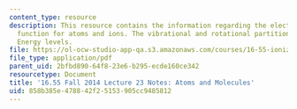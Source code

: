 ```yaml
---
content_type: resource
description: This resource contains the information regarding the electronic partition
  function for atoms and ions. The vibrational and rotational partition functions.
  Energy levels.
file: https://ol-ocw-studio-app-qa.s3.amazonaws.com/courses/16-55-ionized-gases-fall-2014/858b385e478842f25153905cc9485812_MIT16_55F14_Lecture23.pdf
file_type: application/pdf
parent_uid: 2bfbd890-64f8-23e6-b295-ecde160ce342
resourcetype: Document
title: '16.55 Fall 2014 Lecture 23 Notes: Atoms and Molecules'
uid: 858b385e-4788-42f2-5153-905cc9485812
---
```


